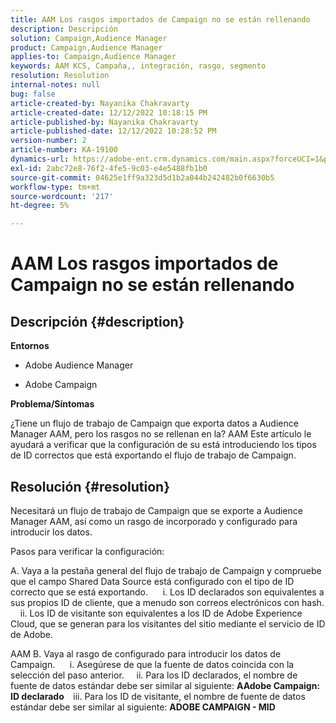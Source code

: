 ```yaml
---
title: AAM Los rasgos importados de Campaign no se están rellenando
description: Descripción
solution: Campaign,Audience Manager
product: Campaign,Audience Manager
applies-to: Campaign,Audience Manager
keywords: AAM KCS, Campaña,, integración, rasgo, segmento
resolution: Resolution
internal-notes: null
bug: false
article-created-by: Nayanika Chakravarty
article-created-date: 12/12/2022 10:18:15 PM
article-published-by: Nayanika Chakravarty
article-published-date: 12/12/2022 10:28:52 PM
version-number: 2
article-number: KA-19100
dynamics-url: https://adobe-ent.crm.dynamics.com/main.aspx?forceUCI=1&pagetype=entityrecord&etn=knowledgearticle&id=c873c2d9-6a7a-ed11-81ac-6045bd006b25
exl-id: 2abc72e8-76f2-4fe5-9c03-e4e5488fb1b0
source-git-commit: 04625e1ff9a323d5d1b2a044b242482b0f6630b5
workflow-type: tm+mt
source-wordcount: '217'
ht-degree: 5%

---
```


# AAM Los rasgos importados de Campaign no se están rellenando

## Descripción {#description}


<b>Entornos</b>

- Adobe Audience Manager

- Adobe Campaign

<b>Problema/Síntomas</b>

¿Tiene un flujo de trabajo de Campaign que exporta datos a Audience Manager AAM, pero los rasgos no se rellenan en la? AAM Este artículo le ayudará a verificar que la configuración de su está introduciendo los tipos de ID correctos que está exportando el flujo de trabajo de Campaign.


## Resolución {#resolution}


Necesitará un flujo de trabajo de Campaign que se exporte a Audience Manager AAM, así como un rasgo de incorporado y configurado para introducir los datos. 

Pasos para verificar la configuración:

A. Vaya a la pestaña general del flujo de trabajo de Campaign y compruebe que el campo Shared Data Source está configurado con el tipo de ID correcto que se está exportando.
     i. Los ID declarados son equivalentes a sus propios ID de cliente, que a menudo son correos electrónicos con hash.
    ii. Los ID de visitante son equivalentes a los ID de Adobe Experience Cloud, que se generan para los visitantes del sitio mediante el servicio de ID de Adobe.

AAM B. Vaya al rasgo de configurado para introducir los datos de Campaign.
     i. Asegúrese de que la fuente de datos coincida con la selección del paso anterior.
    ii. Para los ID declarados, el nombre de fuente de datos estándar debe ser similar al siguiente: <b>A</b><b>Adobe Campaign: ID declarado
 </b>  iii. Para los ID de visitante, el nombre de fuente de datos estándar debe ser similar al siguiente: <b>ADOBE CAMPAIGN - MID</b>

